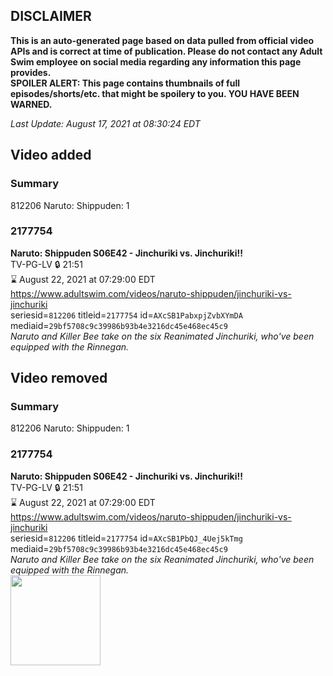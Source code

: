 ## DISCLAIMER
**This is an auto-generated page based on data pulled from official video APIs and is correct at time of publication. Please do not contact any Adult Swim employee on social media regarding any information this page provides.**  
**SPOILER ALERT: This page contains thumbnails of full episodes/shorts/etc. that might be spoilery to you. YOU HAVE BEEN WARNED.**  

_Last Update: August 17, 2021 at 08:30:24 EDT_
## Video added
### Summary
812206 Naruto: Shippuden: 1  
### 2177754
**Naruto: Shippuden S06E42 - Jinchuriki vs. Jinchuriki!!**  
TV-PG-LV 🔒 21:51  
⌛ August 22, 2021 at 07:29:00 EDT  
https://www.adultswim.com/videos/naruto-shippuden/jinchuriki-vs-jinchuriki  
seriesid=`812206` titleid=`2177754` id=`AXcSB1PabxpjZvbXYmDA` mediaid=`29bf5708c9c39986b93b4e3216dc45e468ec45c9`  
_Naruto and Killer Bee take on the six Reanimated Jinchuriki, who've been equipped with the Rinnegan._  
## Video removed
### Summary
812206 Naruto: Shippuden: 1  
### 2177754
**Naruto: Shippuden S06E42 - Jinchuriki vs. Jinchuriki!!**  
TV-PG-LV 🔒 21:51  
⌛ August 22, 2021 at 07:29:00 EDT  
https://www.adultswim.com/videos/naruto-shippuden/jinchuriki-vs-jinchuriki  
seriesid=`812206` titleid=`2177754` id=`AXcSB1PbQJ_4Uej5kTmg` mediaid=`29bf5708c9c39986b93b4e3216dc45e468ec45c9`  
_Naruto and Killer Bee take on the six Reanimated Jinchuriki, who've been equipped with the Rinnegan._  
<a href="https://media.cdn.adultswim.com/uploads/20210122/thumbnails/2_21122131307-NarutoShippuden_325_JinchurikiVsJinchuriki.jpg"><img src="https://media.cdn.adultswim.com/uploads/20210122/thumbnails/2_21122131307-NarutoShippuden_325_JinchurikiVsJinchuriki.jpg" height="144px" /></a>
